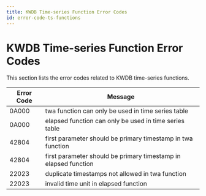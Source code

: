 ```yaml
---
title: KWDB Time-series Function Error Codes
id: error-code-ts-functions
---
```


# KWDB Time-series Function Error Codes

This section lists the error codes related to KWDB time-series functions.

| Error Code | Message |
| --- | --- |
| 0A000 | twa function can only be used in time series table  |
| 0A000 | elapsed function can only be used in time series table |
| 42804 | first parameter should be primary timestamp in twa function   |
| 42804 | first parameter should be primary timestamp in elapsed function |
| 22023 | duplicate timestamps not allowed in twa function |
| 22023 | invalid time unit in elapsed function |
